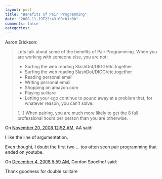 ```yaml
---
layout: post
title: "Benefits of Pair Programming"
date: "2008-11-19T22:43:00+01:00"
comments: false
categories: 
---
```


<p>Aaron Erickson:</p>

<blockquote>Lets talk about some of the benefits of Pair Programming.  When you are working with someone else, you are not:

<ul>
<li>Surfing the web reading SlashDot/DIGG/etc.together</li>
<li>Surfing the web reading SlashDot/DIGG/etc.together</li>
<li>Reading personal email</li>
<li>Writing personal email</li>
<li>Shopping on amazon.com</li>
<li>Playing solitare</li>
<li>Letting your ego continue to pound away at a problem that, for whatever reason, you can't solve.</li>
</ul>
[…] When pairing, you are much more likely to get the 8 full professional hours per person than you are otherwise.

</blockquote>

<section class="comments">



<div class="comment" id="comment-1848">
On <a href="#comment-1848" title="Permalink to this comment">November 20, 2008 12:52 AM</a>, AA
said:
<p>I like the line of argumentation.</p>

<p>Even thought, I doubt the first two &#8230; too often seen pair programming that ended on youtube.</p>


<div class="comment" id="comment-1884">
On <a href="#comment-1884" title="Permalink to this comment">December  4, 2008  5:59 AM</a>, Gordon Spoelhof
said:
<p>Thank goodness for double solitare</p>


</section>

